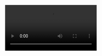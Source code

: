<video src='public/img/readme/videoInicio.mp4'>
  
# React Movie App
The purpose of React Movie App is able to interact with API endpoints by Themoviedb.
The project has been created whith React,ReactHooks, JavaScript and Sass. 

## Getting started
-------------------

## Installacion

Use NPM in order to install everything the app needs to run correctly.

### `npm install`

## Running Project

In the project directory, you can run:

### `npm start`

Runs the app in the development mode.
Open [http://localhost:3000](http://localhost:3000) to view it in the browser.

## Description


## Future Improvements
